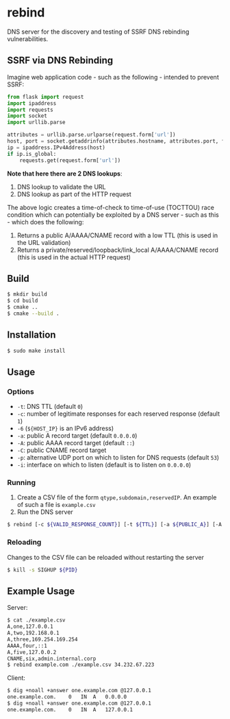 # rebind

DNS server for the discovery and testing of SSRF DNS rebinding vulnerabilities.

## SSRF via DNS Rebinding

Imagine web application code - such as the following - intended to prevent SSRF:

```python
from flask import request
import ipaddress
import requests
import socket
import urllib.parse

attributes = urllib.parse.urlparse(request.form['url'])
host, port = socket.getaddrinfo(attributes.hostname, attributes.port, family=socket.AF_INET, type=socket.SOCK_STREAM)[0][-1]
ip = ipaddress.IPv4Address(host)
if ip.is_global:
    requests.get(request.form['url'])
```

**Note that here there are 2 DNS lookups**:
1. DNS lookup to validate the URL
2. DNS lookup as part of the HTTP request

The above logic creates a time-of-check to time-of-use (TOCTTOU) race condition which can potentially be exploited by a DNS server - such as this - which does the following:
1.  Returns a public A/AAAA/CNAME record with a low TTL (this is used in the URL validation)
2.  Returns a private/reserved/loopback/link_local A/AAAA/CNAME record (this is used in the actual HTTP request)

## Build
```bash
$ mkdir build
$ cd build
$ cmake ..
$ cmake --build .
```

## Installation
```bash
$ sudo make install
```

## Usage

### Options
* `-t`: DNS TTL (default `0`)
* `-c`: number of legitimate responses for each reserved response (default `1`)
* `-6` (`${HOST_IP}` is an IPv6 address)
* `-a`: public A record target (default `0.0.0.0`)
* `-A`: public AAAA record target (default `::`)
* `-C`: public CNAME record target
* `-p`: alternative UDP port on which to listen for DNS requests (default `53`)
* `-i`: interface on which to listen (default is to listen on `0.0.0.0`)

### Running
1. Create a CSV file of the form `qtype,subdomain,reservedIP`. An example of such a file is `example.csv`
2. Run the DNS server
```bash
$ rebind [-c ${VALID_RESPONSE_COUNT}] [-t ${TTL}] [-a ${PUBLIC_A}] [-A ${PUBLIC_AAAA}] [-C ${PUBLIC_CNAME}] [-6] [-p ${PORT}] ${DOMAIN_NAME} ${FILENAME} ${HOST_IP}
```

### Reloading
Changes to the CSV file can be reloaded without restarting the server
```bash
$ kill -s SIGHUP ${PID}
```

## Example Usage

Server:
```bash
$ cat ./example.csv 
A,one,127.0.0.1
A,two,192.168.0.1
A,three,169.254.169.254
AAAA,four,::1
A,five,127.0.0.2
CNAME,six,admin.internal.corp
$ rebind example.com ./example.csv 34.232.67.223
```

Client:
```bash
$ dig +noall +answer one.example.com @127.0.0.1
one.example.com.	0	IN	A	0.0.0.0
$ dig +noall +answer one.example.com @127.0.0.1
one.example.com.	0	IN	A	127.0.0.1
```
